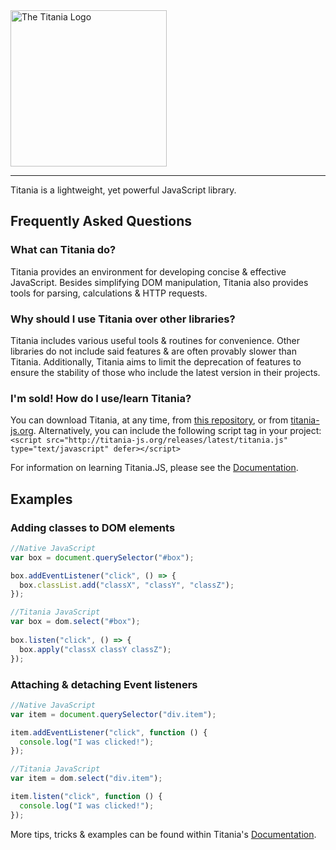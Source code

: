<img src="http://harveycoombs.com/titania/assets/titania-logo-alt.png" alt="The Titania Logo" width="250"/>

---

Titania is a lightweight, yet powerful JavaScript library.

## Frequently Asked Questions
### What can Titania do?
Titania provides an environment for developing concise & effective JavaScript. Besides simplifying DOM manipulation, Titania also provides tools for parsing, calculations & HTTP requests.

### Why should I use Titania over other libraries?
Titania includes various useful tools & routines for convenience. Other libraries do not include said features & are often provably slower than Titania.
Additionally, Titania aims to limit the deprecation of features to ensure the stability of those who include the latest version in their projects.

### I'm sold! How do I use/learn Titania?
You can download Titania, at any time, from [this repository](https://github.com/harveycoombs/titania/), or from [titania-js.org](http://titania-js.org/).
Alternatively, you can include the following script tag in your project:<br/>
`<script src="http://titania-js.org/releases/latest/titania.js" type="text/javascript" defer></script>`

For information on learning Titania.JS, please see the [Documentation](http://titania-js.org/docs).

## Examples

### Adding classes to DOM elements
```js
//Native JavaScript
var box = document.querySelector("#box");

box.addEventListener("click", () => {
  box.classList.add("classX", "classY", "classZ");
});

//Titania JavaScript
var box = dom.select("#box");
 
box.listen("click", () => {
  box.apply("classX classY classZ");
});
```

### Attaching & detaching Event listeners
```js
//Native JavaScript
var item = document.querySelector("div.item");

item.addEventListener("click", function () {
  console.log("I was clicked!");
});

//Titania JavaScript
var item = dom.select("div.item");

item.listen("click", function () {
  console.log("I was clicked!");
});
```

More tips, tricks & examples can be found within Titania's [Documentation](http://titania-js.org/docs).
